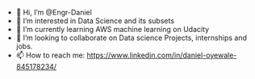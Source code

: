 - 👋 Hi, I’m @Engr-Daniel
- 👀 I’m interested in Data Science and its subsets
- 🌱 I’m currently learning AWS machine learning on Udacity
- 💞️ I’m looking to collaborate on Data science Projects, internships and jobs.
- 📫 How to reach me: https://www.linkedin.com/in/daniel-oyewale-845178234/

<!---
Engr-Daniel/Engr-Daniel is a ✨ special ✨ repository because its `README.md` (this file) appears on your GitHub profile.
You can click the Preview link to take a look at your changes.
--->
